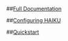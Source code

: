 ##[Full Documentation](https://bae-systems-haiku.github.io/HAIKU/)

##[Configuring HAIKU](https://bae-systems-haiku.github.io/HAIKU/Tutorials/configure_haiku/)

##[Quickstart](https://bae-systems-haiku.github.io/HAIKU/Tutorials/quickstart/)
